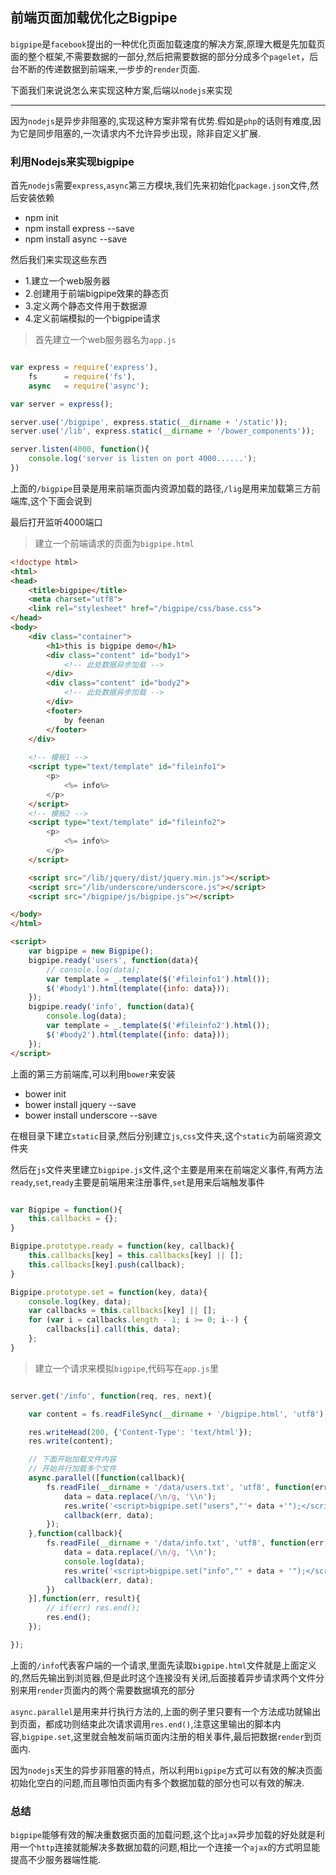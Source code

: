 ## 前端页面加载优化之Bigpipe

`bigpipe`是`facebook`提出的一种优化页面加载速度的解决方案,原理大概是先加载页面的整个框架,不需要数据的一部分,然后把需要数据的部分分成多个`pagelet`，后台不断的传递数据到前端来,一步步的`render`页面.

下面我们来说说怎么来实现这种方案,后端以`nodejs`来实现

---

因为`nodejs`是异步非阻塞的,实现这种方案非常有优势.假如是`php`的话则有难度,因为它是同步阻塞的,一次请求内不允许异步出现，除非自定义扩展.

### 利用Nodejs来实现bigpipe

首先`nodejs`需要`express`,`async`第三方模块,我们先来初始化`package.json`文件,然后安装依赖

* npm init
* npm install express --save
* npm install async --save

然后我们来实现这些东西

* 1.建立一个web服务器
* 2.创建用于前端bigpipe效果的静态页
* 3.定义两个静态文件用于数据源
* 4.定义前端模拟的一个bigpipe请求

> 首先建立一个web服务器名为`app.js`

```js

var express = require('express'),
	fs		= require('fs'),
	async   = require('async');

var server = express();

server.use('/bigpipe', express.static(__dirname + '/static'));
server.use('/lib', express.static(__dirname + '/bower_components'));

server.listen(4000, function(){
	console.log('server is listen on port 4000......');
})

```
上面的`/bigpipe`目录是用来前端页面内资源加载的路径,`/lig`是用来加载第三方前端库,这个下面会说到

最后打开监听4000端口

> 建立一个前端请求的页面为`bigpipe.html`

```html
<!doctype html>
<html>
<head>
	<title>bigpipe</title>
	<meta charset="utf8">
	<link rel="stylesheet" href="/bigpipe/css/base.css">
</head>
<body>
	<div class="container">
		<h1>this is bigpipe demo</h1>
		<div class="content" id="body1">
			<!-- 此处数据异步加载 -->
		</div>
		<div class="content" id="body2">
			<!-- 此处数据异步加载 -->
		</div>
		<footer>
			by feenan
		</footer>
	</div>
	
	<!-- 模板1 -->
	<script type="text/template" id="fileinfo1">
		<p>
			<%= info%>
		</p>
	</script>
	<!-- 模板2 -->
	<script type="text/template" id="fileinfo2">
		<p>
			<%= info%>
		</p>
	</script>

	<script src="/lib/jquery/dist/jquery.min.js"></script>
	<script src="/lib/underscore/underscore.js"></script>
	<script src="/bigpipe/js/bigpipe.js"></script>

</body>
</html>

<script>
	var bigpipe = new Bigpipe();
	bigpipe.ready('users', function(data){
		// console.log(data);
		var template = _.template($('#fileinfo1').html());
		$('#body1').html(template({info: data}));	
	});
	bigpipe.ready('info', function(data){
		console.log(data);
		var template = _.template($('#fileinfo2').html());
		$('#body2').html(template({info: data}));	
	});
</script>

```

上面的第三方前端库,可以利用`bower`来安装

* bower init
* bower install jquery --save
* bower install underscore --save

在根目录下建立`static`目录,然后分别建立`js`,`css`文件夹,这个`static`为前端资源文件夹

然后在`js`文件夹里建立`bigpipe.js`文件,这个主要是用来在前端定义事件,有两方法`ready`,`set`,`ready`主要是前端用来注册事件,`set`是用来后端触发事件

```js

var Bigpipe = function(){
	this.callbacks = {};
}

Bigpipe.prototype.ready = function(key, callback){
	this.callbacks[key] = this.callbacks[key] || [];
	this.callbacks[key].push(callback);
}

Bigpipe.prototype.set = function(key, data){
	console.log(key, data);
	var callbacks = this.callbacks[key] || [];
	for (var i = callbacks.length - 1; i >= 0; i--) {
		callbacks[i].call(this, data);
	};
}

```

> 建立一个请求来模拟`bigpipe`,代码写在`app.js`里

```js

server.get('/info', function(req, res, next){

	var content = fs.readFileSync(__dirname + '/bigpipe.html', 'utf8');

	res.writeHead(200, {'Content-Type': 'text/html'});
	res.write(content);

	// 下面开始加载文件内容
	// 开始并行加载多个文件
	async.parallel([function(callback){
		fs.readFile(__dirname + '/data/users.txt', 'utf8', function(err, data){
			data = data.replace(/\n/g, '\\n');
			res.write('<script>bigpipe.set("users","'+ data +'");</script>');
			callback(err, data);
		});
	},function(callback){
		fs.readFile(__dirname + '/data/info.txt', 'utf8', function(err, data){
			data = data.replace(/\n/g, '\\n');
			console.log(data);
			res.write('<script>bigpipe.set("info","' + data + '");</script>');
			callback(err, data);
		})
	}],function(err, result){
		// if(err) res.end();
		res.end();
	});

});

```

上面的`/info`代表客户端的一个请求,里面先读取`bigpipe.html`文件就是上面定义的,然后先输出到浏览器,但是此时这个连接没有关闭,后面接着异步请求两个文件分别来用`render`页面内的两个需要数据填充的部分

`async.parallel`是用来并行执行方法的,上面的例子里只要有一个方法成功就输出到页面，都成功则结束此次请求调用`res.end()`,注意这里输出的脚本内容,`bigpipe.set`,这里就会触发前端页面内注册的相关事件,最后把数据`render`到页面内.

因为`nodejs`天生的异步非阻塞的特点，所以利用`bigpipe`方式可以有效的解决页面初始化空白的问题,而且哪怕页面内有多个数据加载的部分也可以有效的解决.


### 总结

`bigpipe`能够有效的解决重数据页面的加载问题,这个比`ajax`异步加载的好处就是利用一个`http`连接就能解决多数据加载的问题,相比一个连接一个`ajax`的方式明显能提高不少服务器端性能.



